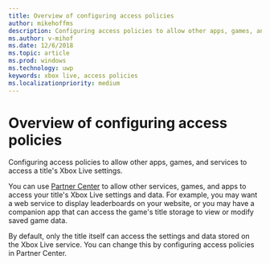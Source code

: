 ```yaml
---
title: Overview of configuring access policies
author: mikehoffms
description: Configuring access policies to allow other apps, games, and services to access a title's Xbox Live settings.
ms.author: v-mihof
ms.date: 12/6/2018
ms.topic: article
ms.prod: windows
ms.technology: uwp
keywords: xbox live, access policies
ms.localizationpriority: medium
---
```

# Overview of configuring access policies

Configuring access policies to allow other apps, games, and services to access a title's Xbox Live settings.

You can use [Partner Center](https://partner.microsoft.com/dashboard) to allow other services, games, and apps to access your title's Xbox Live settings and data. For example, you may want a web service to display leaderboards on your website, or you may have a companion app that can access the game's title storage to view or modify saved game data.

By default, only the title itself can access the settings and data stored on the Xbox Live service. You can change this by configuring access policies in Partner Center.

